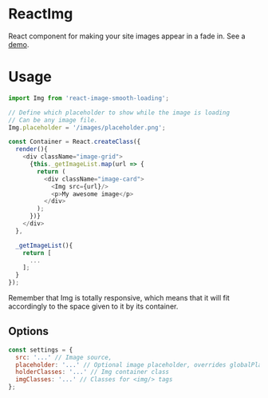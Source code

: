 ReactImg
========
React component for making your site images appear in a fade in.
See a [demo](http://astrocoders.com/react-image-smooth-loading/).

# Usage

```js
import Img from 'react-image-smooth-loading';

// Define which placeholder to show while the image is loading
// Can be any image file.
Img.placeholder = '/images/placeholder.png';

const Container = React.createClass({
  render(){
    <div className="image-grid">
      {this._getImageList.map(url => {
        return (
          <div className="image-card">
            <Img src={url}/>
            <p>My awesome image</p>
          </div>
        );
      })}
    </div>
  },

  _getImageList(){
    return [
      ...
    ];
  }
});
```

Remember that Img is totally responsive, which means that it will fit accordingly
to the space given to it by its container.


## Options

```js
const settings = {
  src: '...' // Image source,
  placeholder: '...' // Optional image placeholder, overrides globalPlaceholder,
  holderClasses: '...' // Img container class
  imgClasses: '...' // Classes for <img/> tags
};
```
